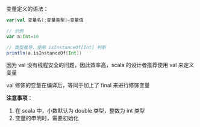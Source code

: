 变量定义的语法：

```scala
var|val 变量名[:变量类型]=变量值

// 示例
var a:Int=10

// 类型推导，使用 isInstanceOf[Int] 判断
println(a.isInstanceOf[Int])
```

因为 val 没有线程安全的问题，因此效率高，scala 的设计者推荐使用 val 来定义变量

val 修饰的变量在编译后，等同于加上了 final 来进行修饰变量



**注意事项**：

1. 在 scala 中，小数默认为 double 类型，整数为 int 类型
2. 变量的申明时，需要初始化